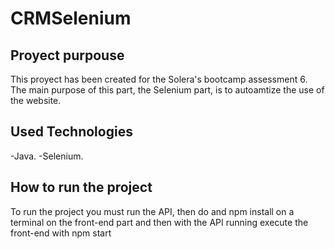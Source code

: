 # CRMSelenium
## Proyect purpouse
This proyect has been created for the Solera's bootcamp assessment 6. 
The main purpose of this part, the Selenium part, is to autoamtize the use of the website.
## Used Technologies
-Java.
-Selenium.
## How to run the project
To run the project you must run the API, then do and npm install on a terminal on the front-end part
and then with the API running execute the front-end with npm start
